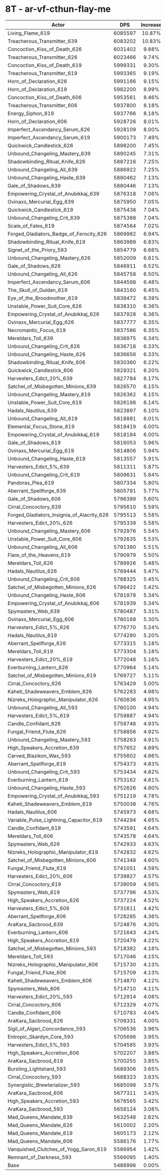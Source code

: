 # 8T - ar-vf-cthun-flay-me
| Actor | DPS | Increase |
|---|:---:|:---:|
|Living_Flame_619|6085597|10.87%|
|Treacherous_Transmitter_639|6083202|10.83%|
|Concoction_Kiss_of_Death_626|6031402|9.88%|
|Treacherous_Transmitter_626|6023466|9.74%|
|Concoction_Kiss_of_Death_619|5999331|9.30%|
|Treacherous_Transmitter_619|5993365|9.19%|
|Horn_of_Declaration_626|5991166|9.15%|
|Horn_of_Declaration_619|5982200|8.99%|
|Concoction_Kiss_of_Death_606|5953561|8.46%|
|Treacherous_Transmitter_606|5937800|8.18%|
|Energy_Siphon_619|5937766|8.18%|
|Horn_of_Declaration_606|5928726|8.01%|
|Imperfect_Ascendancy_Serum_626|5928109|8.00%|
|Imperfect_Ascendancy_Serum_619|5900173|7.49%|
|Quickwick_Candlestick_626|5898200|7.45%|
|Unbound_Changeling_Mastery_639|5890245|7.31%|
|Shadowbinding_Ritual_Knife_626|5887216|7.25%|
|Unbound_Changeling_All_639|5886922|7.25%|
|Unbound_Changeling_Haste_639|5880462|7.13%|
|Gale_of_Shadows_639|5880446|7.13%|
|Empowering_Crystal_of_Anubikkaj_639|5876318|7.06%|
|Ovinaxs_Mercurial_Egg_639|5875950|7.05%|
|Quickwick_Candlestick_619|5875438|7.04%|
|Unbound_Changeling_Crit_639|5875388|7.04%|
|Scale_of_Fates_619|5874564|7.02%|
|Forged_Gladiators_Badge_of_Ferocity_626|5869982|6.94%|
|Shadowbinding_Ritual_Knife_619|5863989|6.83%|
|Signet_of_the_Priory_593|5854779|6.66%|
|Unbound_Changeling_Mastery_626|5852009|6.61%|
|Gale_of_Shadows_626|5846911|6.52%|
|Unbound_Changeling_All_626|5845758|6.50%|
|Imperfect_Ascendancy_Serum_606|5844598|6.48%|
|The_Skull_of_Guldan_619|5843160|6.45%|
|Eye_of_the_Broodmother_619|5839472|6.39%|
|Unstable_Power_Suit_Core_626|5838310|6.36%|
|Empowering_Crystal_of_Anubikkaj_626|5837928|6.36%|
|Ovinaxs_Mercurial_Egg_626|5837777|6.35%|
|Necromantic_Focus_619|5837586|6.35%|
|Mereldars_Toll_639|5836975|6.34%|
|Unbound_Changeling_Crit_626|5836718|6.33%|
|Unbound_Changeling_Haste_626|5836656|6.33%|
|Shadowbinding_Ritual_Knife_606|5830360|6.22%|
|Quickwick_Candlestick_606|5829321|6.20%|
|Harvesters_Edict_20%_639|5827784|6.17%|
|Satchel_of_Misbegotten_Minions_639|5826570|6.15%|
|Unbound_Changeling_Mastery_619|5826362|6.15%|
|Unstable_Power_Suit_Core_619|5826198|6.14%|
|Hadals_Nautilus_639|5823897|6.10%|
|Unbound_Changeling_All_619|5818881|6.01%|
|Elemental_Focus_Stone_619|5818419|6.00%|
|Empowering_Crystal_of_Anubikkaj_619|5818184|6.00%|
|Gale_of_Shadows_619|5816053|5.96%|
|Ovinaxs_Mercurial_Egg_619|5814806|5.94%|
|Unbound_Changeling_Haste_619|5813557|5.91%|
|Harvesters_Edict_5%_639|5811311|5.87%|
|Unbound_Changeling_Crit_619|5809631|5.84%|
|Pandoras_Plea_619|5807334|5.80%|
|Aberrant_Spellforge_639|5805791|5.77%|
|Gale_of_Shadows_606|5796399|5.60%|
|Cirral_Concoctory_639|5795610|5.59%|
|Forged_Gladiators_Insignia_of_Alacrity_626|5795513|5.58%|
|Harvesters_Edict_20%_626|5795339|5.58%|
|Unbound_Changeling_Mastery_606|5792976|5.54%|
|Unstable_Power_Suit_Core_606|5792635|5.53%|
|Unbound_Changeling_All_606|5791390|5.51%|
|Flare_of_the_Heavens_619|5790979|5.50%|
|Mereldars_Toll_626|5789926|5.48%|
|Hadals_Nautilus_626|5789444|5.47%|
|Unbound_Changeling_Crit_606|5788325|5.45%|
|Satchel_of_Misbegotten_Minions_626|5786422|5.42%|
|Unbound_Changeling_Haste_606|5781978|5.34%|
|Empowering_Crystal_of_Anubikkaj_606|5781939|5.34%|
|Spymasters_Web_639|5780487|5.31%|
|Ovinaxs_Mercurial_Egg_606|5780168|5.30%|
|Harvesters_Edict_5%_626|5776770|5.24%|
|Hadals_Nautilus_619|5774280|5.20%|
|Aberrant_Spellforge_626|5773315|5.18%|
|Mereldars_Toll_619|5773304|5.18%|
|Harvesters_Edict_20%_619|5772048|5.16%|
|Everburning_Lantern_626|5770964|5.14%|
|Satchel_of_Misbegotten_Minions_619|5769727|5.11%|
|Cirral_Concoctory_626|5763429|5.00%|
|Kaheti_Shadeweavers_Emblem_626|5762283|4.98%|
|Nizreks_Holographic_Manipulator_626|5760836|4.95%|
|Unbound_Changeling_All_593|5760100|4.94%|
|Harvesters_Edict_5%_619|5759887|4.94%|
|Candle_Confidant_626|5759748|4.93%|
|Fungal_Friend_Flute_626|5758856|4.92%|
|Unbound_Changeling_Mastery_593|5758263|4.91%|
|High_Speakers_Accretion_639|5757652|4.89%|
|Carved_Blazikon_Wax_593|5755602|4.86%|
|Aberrant_Spellforge_619|5754373|4.83%|
|Unbound_Changeling_Crit_593|5753434|4.82%|
|Everburning_Lantern_619|5753162|4.81%|
|Unbound_Changeling_Haste_593|5752626|4.80%|
|Empowering_Crystal_of_Anubikkaj_593|5751219|4.78%|
|Kaheti_Shadeweavers_Emblem_619|5750038|4.76%|
|Hadals_Nautilus_606|5745973|4.68%|
|Variable_Pulse_Lightning_Capacitor_619|5744294|4.65%|
|Candle_Confidant_619|5743591|4.64%|
|Mereldars_Toll_606|5743578|4.64%|
|Spymasters_Web_626|5742933|4.63%|
|Nizreks_Holographic_Manipulator_619|5742832|4.62%|
|Satchel_of_Misbegotten_Minions_606|5741348|4.60%|
|Fungal_Friend_Flute_619|5741051|4.59%|
|Harvesters_Edict_20%_606|5739827|4.57%|
|Cirral_Concoctory_619|5739059|4.56%|
|Spymasters_Web_619|5737796|4.53%|
|High_Speakers_Accretion_626|5737224|4.52%|
|Harvesters_Edict_5%_606|5731611|4.42%|
|Aberrant_Spellforge_606|5728285|4.36%|
|AraKara_Sacbrood_639|5724876|4.30%|
|Everburning_Lantern_606|5721643|4.24%|
|High_Speakers_Accretion_619|5720479|4.22%|
|Satchel_of_Misbegotten_Minions_593|5718382|4.18%|
|Mereldars_Toll_593|5717046|4.15%|
|Nizreks_Holographic_Manipulator_606|5715730|4.13%|
|Fungal_Friend_Flute_606|5715709|4.13%|
|Kaheti_Shadeweavers_Emblem_606|5714870|4.12%|
|Spymasters_Web_606|5714710|4.11%|
|Harvesters_Edict_20%_593|5712914|4.08%|
|Cirral_Concoctory_606|5712329|4.07%|
|Candle_Confidant_606|5710783|4.04%|
|AraKara_Sacbrood_626|5708331|4.00%|
|Sigil_of_Algari_Concordance_593|5706536|3.96%|
|Entropic_Skardyn_Core_593|5705696|3.95%|
|Harvesters_Edict_5%_593|5704585|3.93%|
|High_Speakers_Accretion_606|5702207|3.88%|
|AraKara_Sacbrood_619|5700255|3.85%|
|Bursting_Lightshard_593|5689306|3.65%|
|Cirral_Concoctory_593|5688323|3.63%|
|Synergistic_Brewterializer_593|5685098|3.57%|
|AraKara_Sacbrood_606|5677311|3.43%|
|High_Speakers_Accretion_593|5676565|3.42%|
|AraKara_Sacbrood_593|5658124|3.08%|
|Mad_Queens_Mandate_639|5632548|2.62%|
|Mad_Queens_Mandate_626|5610002|2.20%|
|Mad_Queens_Mandate_619|5605173|2.12%|
|Mad_Queens_Mandate_606|5586176|1.77%|
|Vanquished_Clutches_of_Yogg_Saron_619|5566954|1.42%|
|Remnant_of_Darkness_593|5566095|1.40%|
|Base|5488996|0.00%|
